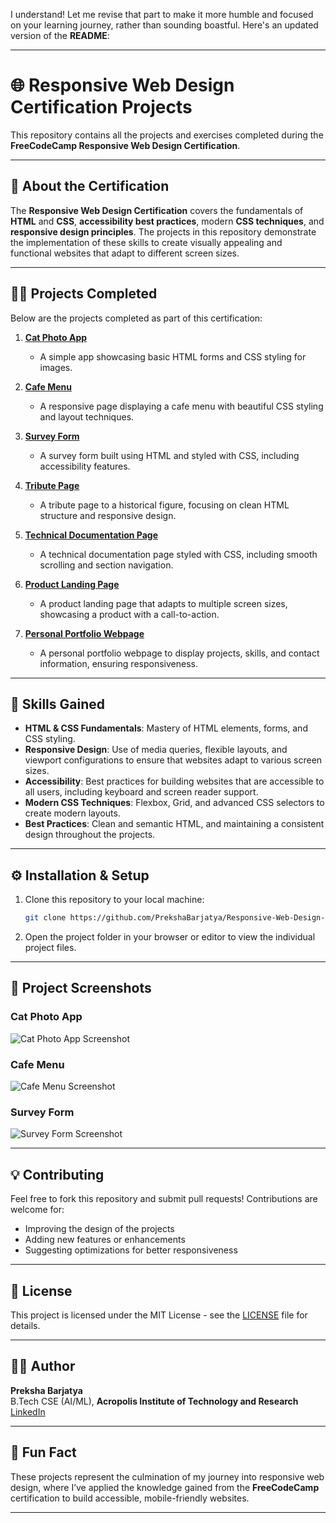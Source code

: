 I understand! Let me revise that part to make it more humble and focused on your learning journey, rather than sounding boastful. Here's an updated version of the **README**:

---

# 🌐 **Responsive Web Design Certification Projects**

This repository contains all the projects and exercises completed during the **FreeCodeCamp Responsive Web Design Certification**.

---

## 📜 **About the Certification**

The **Responsive Web Design Certification** covers the fundamentals of **HTML** and **CSS**, **accessibility best practices**, modern **CSS techniques**, and **responsive design principles**. The projects in this repository demonstrate the implementation of these skills to create visually appealing and functional websites that adapt to different screen sizes.

---

## 🧑‍💻 **Projects Completed**

Below are the projects completed as part of this certification:

1. **[Cat Photo App](./cat-photo-app)**
   - A simple app showcasing basic HTML forms and CSS styling for images.

2. **[Cafe Menu](./cafe-menu)**
   - A responsive page displaying a cafe menu with beautiful CSS styling and layout techniques.

3. **[Survey Form](./survey-form)**
   - A survey form built using HTML and styled with CSS, including accessibility features.

4. **[Tribute Page](./tribute-page)**
   - A tribute page to a historical figure, focusing on clean HTML structure and responsive design.

5. **[Technical Documentation Page](./technical-documentation-page)**
   - A technical documentation page styled with CSS, including smooth scrolling and section navigation.

6. **[Product Landing Page](./product-landing-page)**
   - A product landing page that adapts to multiple screen sizes, showcasing a product with a call-to-action.

7. **[Personal Portfolio Webpage](./personal-portfolio-webpage)**
   - A personal portfolio webpage to display projects, skills, and contact information, ensuring responsiveness.

---

## 🎨 **Skills Gained**

- **HTML & CSS Fundamentals**: Mastery of HTML elements, forms, and CSS styling.
- **Responsive Design**: Use of media queries, flexible layouts, and viewport configurations to ensure that websites adapt to various screen sizes.
- **Accessibility**: Best practices for building websites that are accessible to all users, including keyboard and screen reader support.
- **Modern CSS Techniques**: Flexbox, Grid, and advanced CSS selectors to create modern layouts.
- **Best Practices**: Clean and semantic HTML, and maintaining a consistent design throughout the projects.

---

## ⚙️ **Installation & Setup**

1. Clone this repository to your local machine:
   ```bash
   git clone https://github.com/PrekshaBarjatya/Responsive-Web-Design-Certification.git
   ```

2. Open the project folder in your browser or editor to view the individual project files.

---

## 🌟 **Project Screenshots**

### **Cat Photo App**
![Cat Photo App Screenshot](./cat-photo-app/screenshot.png)

### **Cafe Menu**
![Cafe Menu Screenshot](./cafe-menu/screenshot.png)

### **Survey Form**
![Survey Form Screenshot](./survey-form/screenshot.png)

---

## 💡 **Contributing**

Feel free to fork this repository and submit pull requests! Contributions are welcome for:

- Improving the design of the projects
- Adding new features or enhancements
- Suggesting optimizations for better responsiveness

---

## 📜 **License**

This project is licensed under the MIT License - see the [LICENSE](LICENSE) file for details.

---

## 👨‍💻 **Author**

**Preksha Barjatya**  
B.Tech CSE (AI/ML), **Acropolis Institute of Technology and Research**  
[LinkedIn](https://www.linkedin.com/in/preksha-barjatya-pb2024)

---

## 🎉 **Fun Fact**

These projects represent the culmination of my journey into responsive web design, where I’ve applied the knowledge gained from the **FreeCodeCamp** certification to build accessible, mobile-friendly websites.

---
